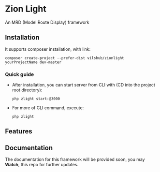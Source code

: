 # Zion Light
An MRD (Model Route Display) framework 


## Installation
It supports composer installation, with link:
```
composer create-project --prefer-dist vilshub/zionlight yourProjectName dev-master
```

### Quick guide
- After installation, you can start server from CLI with (CD into the project root directory):
  
  ```
  php zlight start:@3000
  ```
- For more of CLI command, execute:
  
  ```
  php zlight
  ```

## Features ##

## Documentation ##

The documentation for this framework will be provided soon, you may **Watch**, this repo for further updates.

